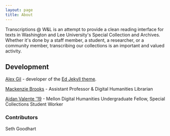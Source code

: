 ```yaml
---
layout: page
title: About
---
```


Transcriptions @ W&L is an attempt to provide a clean reading interface for texts in Washington and Lee University's Special Collection and Archives. Whether it's done by a staff member, a student, a researcher, or a community member, transcribing our collections is an important and valued activity. 


## Development
[Alex Gil](http://www.elotroalex.com/) - developer of the [Ed Jekyll theme](https://github.com/elotroalex/ed). 

[Mackenzie Brooks](http://www.mackenziekbrooks.info) - Assistant Professor & Digital Humanities Librarian

[Aidan Valente '19](http://aidanvalente.com/) - Mellon Digital Humanities Undergraduate Fellow, Special Collections Student Worker

### Contributors
Seth Goodhart 
